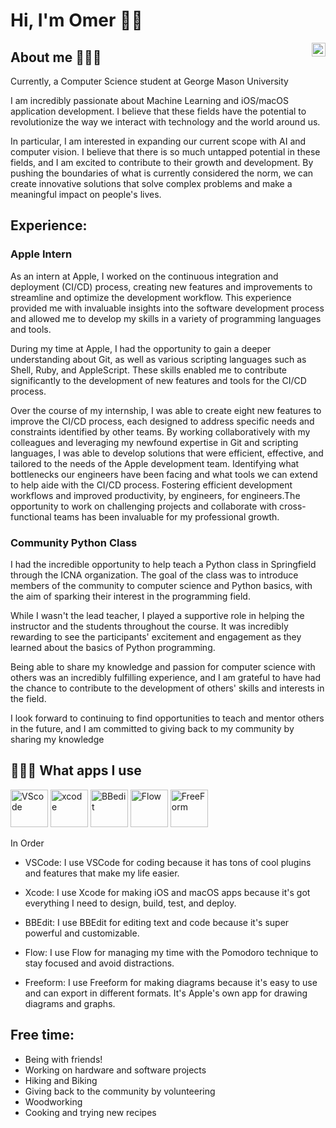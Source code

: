 # Hi, I'm Omer 👋🏽

  <a href="https://www.linkedin.com/in/notomer/">
    <img align="right" alt="Omer Khan's LinkedIN" width="22px" src="https://upload.wikimedia.org/wikipedia/commons/thumb/8/81/LinkedIn_icon.svg/144px-LinkedIn_icon.svg.png" />
  </a>  
</div>  

## About me 🙋🏽‍♂️


Currently, a Computer Science student at George Mason University

I am incredibly passionate about Machine Learning and iOS/macOS application development. I believe that these fields have the potential to revolutionize the way we interact with technology and the world around us.

In particular, I am interested in expanding our current scope with AI and computer vision. I believe that there is so much untapped potential in these fields, and I am excited to contribute to their growth and development. By pushing the boundaries of what is currently considered the norm, we can create innovative solutions that solve complex problems and make a meaningful impact on people's lives.

## Experience:

### Apple Intern

As an intern at Apple, I worked on the continuous integration and deployment (CI/CD) process, creating new features and improvements to streamline and optimize the development workflow. This experience provided me with invaluable insights into the software development process and allowed me to develop my skills in a variety of programming languages and tools.

During my time at Apple, I had the opportunity to gain a deeper understanding about Git, as well as various scripting languages such as Shell, Ruby, and AppleScript.  These skills enabled me to contribute significantly to the development of new features and tools for the CI/CD process.

Over the course of my internship, I was able to create eight new features to improve the CI/CD process, each designed to address specific needs and constraints identified by other teams. By working collaboratively with my colleagues and leveraging my newfound expertise in Git and scripting languages, I was able to develop solutions that were efficient, effective, and tailored to the needs of the Apple development team. Identifying what bottlenecks our engineers have been facing and what tools we can extend to help aide with the CI/CD process. Fostering efficient development workflows and improved productivity, by engineers, for engineers.The opportunity to work on challenging projects and collaborate with cross-functional teams has been invaluable for my professional growth.


### Community Python Class

I had the incredible opportunity to help teach a Python class in Springfield through the ICNA organization. The goal of the class was to introduce members of the community to computer science and Python basics, with the aim of sparking their interest in the programming field.

While I wasn't the lead teacher, I played a supportive role in helping the instructor and the students throughout the course. It was incredibly rewarding to see the participants' excitement and engagement as they learned about the basics of Python programming.

Being able to share my knowledge and passion for computer science with others was an incredibly fulfilling experience, and I am grateful to have had the chance to contribute to the development of others' skills and interests in the field.

I look forward to continuing to find opportunities to teach and mentor others in the future, and I am committed to giving back to my community by sharing my knowledge

## 👨🏽‍💻 What apps I use

<img alt="VScode" src="https://img.icons8.com/fluent/96/000000/visual-studio-code-2019.png" width="60" height="60"> <img alt="xcode" src="https://upload.wikimedia.org/wikipedia/ru/0/0c/Xcode_icon.png" width="60" height="60"> <img alt="BBedit" src="https://cdn.jim-nielsen.com/macos/1024/bbedit-2019-04-22.png" width="60" height="60"> <img alt="Flow" src="https://menubarlist.com/wp-content/uploads/2020/08/flow-logo.png" width="60" height="60"> <img alt="FreeForm" src="https://upload.wikimedia.org/wikipedia/commons/thumb/6/68/Apple_Freeform_icon.svg/1920px-Apple_Freeform_icon.svg.png?20221230141620" width="60" height="60">

In Order

* VSCode: I use VSCode for coding because it has tons of cool plugins and features that make my life easier.

* Xcode: I use Xcode for making iOS and macOS apps because it's got everything I need to design, build, test, and deploy.

* BBEdit: I use BBEdit for editing text and code because it's super powerful and customizable.

* Flow: I use Flow for managing my time with the Pomodoro technique to stay focused and avoid distractions.

* Freeform: I use Freeform for making diagrams because it's easy to use and can export in different formats. It's Apple's own app for drawing diagrams and graphs.

## Free time:
 * Being with friends!
 * Working on hardware and software projects
 * Hiking and Biking
 * Giving back to the community by volunteering
 * Woodworking
 * Cooking and trying new recipes
